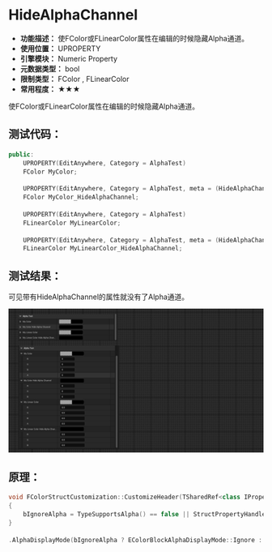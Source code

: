 ﻿# HideAlphaChannel

- **功能描述：** 使FColor或FLinearColor属性在编辑的时候隐藏Alpha通道。
- **使用位置：** UPROPERTY
- **引擎模块：** Numeric Property
- **元数据类型：** bool
- **限制类型：** FColor , FLinearColor 
- **常用程度：** ★★★

使FColor或FLinearColor属性在编辑的时候隐藏Alpha通道。

## 测试代码：

```cpp
public:
	UPROPERTY(EditAnywhere, Category = AlphaTest)
	FColor MyColor;

	UPROPERTY(EditAnywhere, Category = AlphaTest, meta = (HideAlphaChannel))
	FColor MyColor_HideAlphaChannel;

	UPROPERTY(EditAnywhere, Category = AlphaTest)
	FLinearColor MyLinearColor;

	UPROPERTY(EditAnywhere, Category = AlphaTest, meta = (HideAlphaChannel))
	FLinearColor MyLinearColor_HideAlphaChannel;
```

## 测试结果：

可见带有HideAlphaChannel的属性就没有了Alpha通道。

![Untitled](Untitled.png)

## 原理：

```cpp
void FColorStructCustomization::CustomizeHeader(TSharedRef<class IPropertyHandle> InStructPropertyHandle, class FDetailWidgetRow& InHeaderRow, IPropertyTypeCustomizationUtils& StructCustomizationUtils)
{
	bIgnoreAlpha = TypeSupportsAlpha() == false || StructPropertyHandle->GetProperty()->HasMetaData(TEXT("HideAlphaChannel"));
}

.AlphaDisplayMode(bIgnoreAlpha ? EColorBlockAlphaDisplayMode::Ignore : EColorBlockAlphaDisplayMode::Separate)

```
